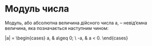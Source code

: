 # Модуль числа

Модуль, або абсолютна величина дійсного числа a, – невід’ємна величина, яка позначається наступним чином:

|a| = 
            \begin{cases}
			a, & a\geq 0; \\
			-a, & a < 0. \end{cases}